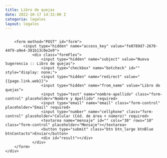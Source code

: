 ```yaml
---
title: Libro de quejas
date: 2022-10-17 14:32:00 Z
categoria: legales
layout: legales
---
```


<section class="legales">
	<div class="main-container module">
		<div class="formImage">
			<img src="{{page.hero.image}}" alt="">
		</div>

		<form method="POST" id="form">
			<input type="hidden" name="access_key" value="fe0789d7-2670-44f9-a9e4-381b13c0e2e9">
				<div class="formFlex">
					<input type="hidden" name="subject" value="Nueva Sugerencia :: Libro de quejas">
					<input type="checkbox" name="botcheck" id="" style="display: none;">
					<input type="hidden" name="redirect" value="{{page.link.web}}">
					<input type="hidden" name="from_name" value="Libro de quejas">
					<input type="text" name="nombre-apellido" class="form-control" placeholder="Nombre y Apellido" required>
					<input type="email" name="email" class="form-control" placeholder="Email" required>
					<input type="number" name="cellphone" class="form-control" placeholder="Celular (Cód. de área + número)" required>
					<textarea name="mensaje" id="" cols="30" rows="10" class="form-control" placeholder="Mensaje"></textarea>
					<button type="submit" class="btn btn_large btnBlue btnContacto">Enviar</button>
					<div id="result"></div>
				</div>
		</form>
	</div>
</section>